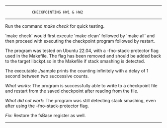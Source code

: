 **************************************************************************************************

				CHECKPOINTING HW1 & HW2

**************************************************************************************************

Run the command _make check_ for quick testing.

'make check' would first execute 'make clean' followed by 'make all' and then proceed with 
executing the checkpoint program followed by restart.

The program was tested on Ubuntu 22.04, with a -fno-stack-protector flag used in the Makefile. 
The flag has been removed and should be added back to the target libckpt.so in the Makefile if 
stack smashing is detected. 

The executable ./sample prints the counting infinitely with a delay of 1 second between two 
successive counts.

_What works:_ The program is successfully able to write to a checkpoint file and restart from 
	      the saved checkpoint after reading from the file.

_What did not work:_ The program was still detecting stack smashing, even after using the -fno-stack-protector flag.

_Fix:_ Restore the fsBase register as well.

**************************************************************************************************

